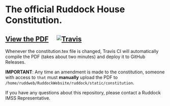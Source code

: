 # The official Ruddock House Constitution.

## [View the PDF](https://github.com/RuddockHouse/RuddockConstitution/releases/latest) &nbsp;&nbsp;&nbsp; [![Travis](https://img.shields.io/travis/RuddockHouse/RuddockConstitution.svg)](https://travis-ci.org/RuddockHouse/RuddockConstitution)

Whenever the constitution.tex file is changed, Travis CI will automatically compile the PDF (takes about two minutes) and deploy it to GitHub Releases.

**IMPORTANT**: Any time an amendment is made to the constitution, someone with access to `that` must **manually** upload the PDF to `/home/ruddweb/RuddockWebsite/ruddock/static/constitution`.

If you have any questions about this repository, please contact a Ruddock IMSS Representative.

